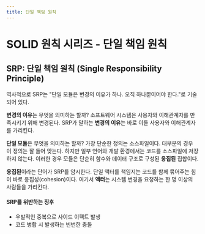 ```yaml
---
title: 단일 책임 원칙
---
```

# SOLID 원칙 시리즈 - 단일 책임 원칙
## SRP: 단일 책임 원칙 (Single Responsibility Principle)
역사적으로 SRP는 "단일 모듈은 변경의 이유가 하나. 오직 하나뿐이어야 한다."로 기술되어 있다.

**변경의 이유**는 무엇을 의미하는 할까? 소프트웨어 시스템은 사용자와 이해관계자를 만족시키기 위해 변경된다.
SRP가 말하는 **변경의 이유**는 바로 이들 사용자와 이해관계자를 가리킨다.

**단일 모듈**은 무엇을 의미하는 할까? 가장 단순한 정의는 소스파일이다. 대부분의 경우 이 정의는 잘 들어 맞는다. 하지만 일부 언어와 개발 환경에서는 코드를 소스파일에 저장하지 않는다. 이러한 경우 모듈은 단순히 함수와 데이터 구조로 구성된 **응집된** 집합이다.

**응집된**이라는 단어가 SRP를 암시한다. 단일 액터를 책임지는 코드를 함께 묶어주는 힘이 바로 응집성(cohesion)이다.
여기서 **액터**는 시스템 변경을 요청하는 한 명 이상의 사람들을 가리킨다.

#### SRP를 위반하는 징후
- 우발적인 중복으로 사이드 이펙트 발생
- 코드 병합 시 발생하는 빈번한 충돌
